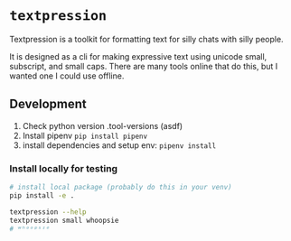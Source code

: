# `textpression`
Textpression is a toolkit for formatting text for silly chats with silly people. 

It is designed as a cli for making expressive text using unicode small, subscript, and small caps. There are many tools online that do this, but I wanted one I could use offline.

## Development
1. Check python version .tool-versions (asdf)
2. Install pipenv `pip install pipenv`
3. install dependencies and setup env: `pipenv install`

### Install locally for testing
```sh
# install local package (probably do this in your venv)
pip install -e .

textpression --help
textpression small whoopsie
# ʷʰᵒᵒᵖˢᶦᵉ
```